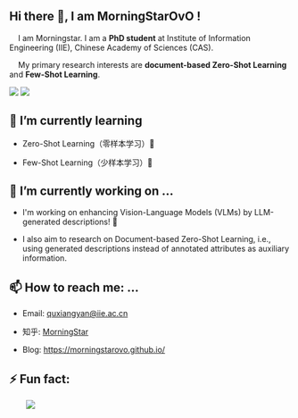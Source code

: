 ## Hi there 👋, I am MorningStarOvO !
&nbsp;&nbsp;&nbsp;&nbsp;I am Morningstar. I am a **PhD student** at Institute of Information Engineering (IIE), Chinese Academy of Sciences (CAS).

&nbsp;&nbsp;&nbsp;&nbsp;My primary research interests are **document-based Zero-Shot Learning** and **Few-Shot Learning**.

![](https://img.shields.io/github/followers/MorningStarOvO?style=social)
![](https://img.shields.io/github/stars/MorningStarOvO?style=social)

## 🌱 I’m currently learning
* Zero-Shot Learning（零样本学习）🌟

* Few-Shot Learning（少样本学习）🌟


## 🔭 I’m currently working on ...
* I'm working on enhancing Vision-Language Models (VLMs) by LLM-generated descriptions! 🌱

* I also aim to research on Document-based Zero-Shot Learning, i.e., using generated descriptions instead of annotated attributes as auxiliary information.

## 📫 How to reach me: ...
* Email: quxiangyan@iie.ac.cn

* 知乎: [MorningStar](https://www.zhihu.com/people/ha-ha-ha-ha-ha-58-78)

* Blog: <https://morningstarovo.github.io/>

## ⚡ Fun fact:

<img style="display:block; margin: 0 0 0 30px" src="https://github-readme-stats.vercel.app/api?username=MorningStarOvO&show_icons=true&icon_color=79ff97&text_color=fff&bg_color=39393a&hide_title=false&title_color=fff&disable_animations=true&hide_border=true">

<!--
**MorningStarOvO/MorningStarOvO** is a ✨ _special_ ✨ repository because its `README.md` (this file) appears on your GitHub profile.

Here are some ideas to get you started:

- 🔭 I’m currently working on ...
- 🌱 I’m currently learning ...
- 👯 I’m looking to collaborate on ...  # 我在跟谁合作
- 🤔 I’m looking for help with ...
- 💬 Ask me about ...
- 📫 How to reach me: ...
- 😄 Pronouns: ...
- ⚡ Fun fact: ...
-->
